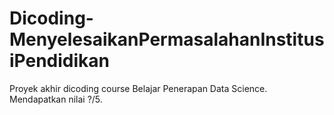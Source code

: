 # Dicoding-MenyelesaikanPermasalahanInstitusiPendidikan
Proyek akhir dicoding course Belajar Penerapan Data Science. Mendapatkan nilai ?/5.
